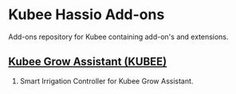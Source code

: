 # Kubee Hassio Add-ons

Add-ons repository for Kubee containing add-on's and extensions.

## [Kubee Grow Assistant (KUBEE)](https://github.com/kubeeapp/Hassio-Add-ons)

1. Smart Irrigation Controller for Kubee Grow Assistant.
